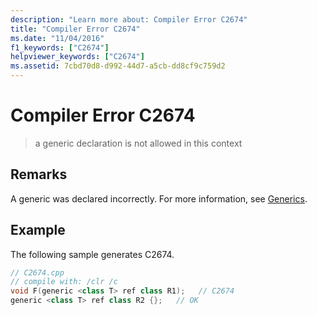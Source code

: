 ```yaml
---
description: "Learn more about: Compiler Error C2674"
title: "Compiler Error C2674"
ms.date: "11/04/2016"
f1_keywords: ["C2674"]
helpviewer_keywords: ["C2674"]
ms.assetid: 7cbd70d8-d992-44d7-a5cb-dd8cf9c759d2
---
```

# Compiler Error C2674

> a generic declaration is not allowed in this context

## Remarks

A generic was declared incorrectly. For more information, see [Generics](../../extensions/generics-cpp-component-extensions.md).

## Example

The following sample generates C2674.

```cpp
// C2674.cpp
// compile with: /clr /c
void F(generic <class T> ref class R1);   // C2674
generic <class T> ref class R2 {};   // OK
```
